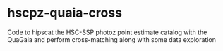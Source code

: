 # hscpz-quaia-cross
Code to hipscat the  HSC-SSP photoz point estimate catalog with the QuaGaia and perform cross-matching along with some data exploration
